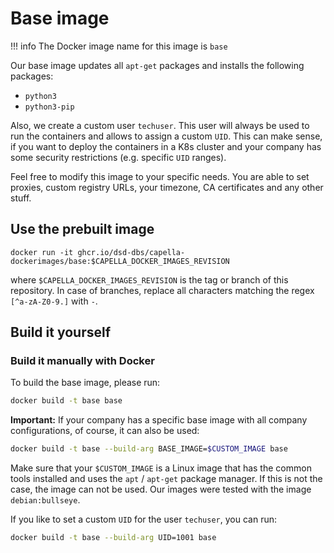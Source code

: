 <!--
 ~ SPDX-FileCopyrightText: Copyright DB Netz AG and the capella-collab-manager contributors
 ~ SPDX-License-Identifier: Apache-2.0
 -->

# Base image

<!-- prettier-ignore -->
!!! info
    The Docker image name for this image is `base`

Our base image updates all `apt-get` packages and installs the following packages:

- `python3`
- `python3-pip`

Also, we create a custom user `techuser`. This user will always be used to run the
containers and allows to assign a custom `UID`. This can make sense, if you want to
deploy the containers in a K8s cluster and your company has some security restrictions
(e.g. specific `UID` ranges).

Feel free to modify this image to your specific needs. You are able to set proxies,
custom registry URLs, your timezone, CA certificates and any other stuff.

## Use the prebuilt image

```
docker run -it ghcr.io/dsd-dbs/capella-dockerimages/base:$CAPELLA_DOCKER_IMAGES_REVISION
```

where `$CAPELLA_DOCKER_IMAGES_REVISION` is the tag or branch of this repository. In case of branches, replace all characters matching the regex `[^a-zA-Z0-9.]` with `-`.

## Build it yourself

### Build it manually with Docker

To build the base image, please run:

```zsh
docker build -t base base
```

**Important:**
If your company has a specific base image with all company configurations, of course,
it can also be used:

```zsh
docker build -t base --build-arg BASE_IMAGE=$CUSTOM_IMAGE base
```

Make sure that your `$CUSTOM_IMAGE` is a Linux image that has the common tools installed
and uses the `apt` / `apt-get` package manager. If this is not the case, the image
can not be used. Our images were tested with the image `debian:bullseye`.

If you like to set a custom `UID` for the user `techuser`, you can run:

```zsh
docker build -t base --build-arg UID=1001 base
```
